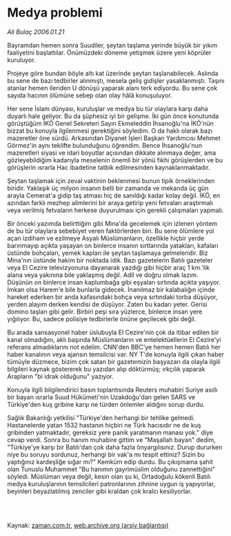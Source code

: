 # Medya problemi

*Ali Bulaç 2006.01.21*

<td class="columnist-detail">
<p>Bayramdan hemen sonra Suudiler, şeytan taşlama yerinde büyük bir yıkım faaliyetini başlattılar. Önümüzdeki döneme yetişmek üzere yeni köprüler kuruluyor.</p>
<p>
<div id="haberMetinDiv">
<p>Projeye göre bundan böyle altı kat üzerinde şeytan taşlanabilecek. Aslında bu sene de bazı tedbirler alınmıştı, mesela geliş gidişler yasaklanmıştı. Taşını atanlar hemen ileriden U dönüşü yaparak alanı terk ediyordu. Bu sene çok sayıda hacının ölümüne sebep olan olay hâlâ konuşuluyor. 
<p> Her sene İslam dünyası, kuruluşlar ve medya bu tür olaylara karşı daha duyarlı hale geliyor. Bu da şüphesiz iyi bir gelişme. İki gün önce konutunda görüştüğüm İKÖ Genel Sekreteri Sayın Ekmeleddin İhsanoğlu'na İKÖ'nün bizzat bu konuyla ilgilenmesi gerektiğini söyledim. O da haklı olarak bazı mazeretler öne sürdü. Arkasından Diyanet İşleri Başkan Yardımcısı Mehmet Görmez'in aynı teklifte bulunduğunu öğrendim. Bence İhsanoğlu'nun mazeretleri siyasi ve idari boyutlar açısından dikkate alınmaya değer, ama gözleyebildiğim kadarıyla meselenin önemli bir yönü fıkhi görüşlerden ve bu görüşlerin ısrarla Hac ibadetine tatbik edilmesinden kaynaklanmaktadır. 
<p> Şeytan taşlamak için zeval vaktinin beklenmesi bunun tipik örneklerinden biridir. Yaklaşık üç milyon insanın belli bir zamanda ve mekanda üç gün arayla Cemerat'a gidip taş atması hiç de sanıldığı kadar kolay değil. İKÖ, en azından farklı mezhep alimlerini bir araya getirip yeni fetvaları araştırmalı veya verilmiş fetvaların herkese duyurulması için gerekli çalışmaları yapmalı.
<p> Bir önceki yazımda belirttiğim gibi Mina'da gecelemek için izlenen yöntem de bu tür olaylara sebebiyet veren faktörlerden biri. Bu sene ölümlere yol açan izdiham ve ezilmeye Asyalı Müslümanların, özellikle hiçbir yerde barınmayıp açıkta yaşayan on binlerce insanın sırtlarında yatakları, kafaları üstünde bohçaları, yemek kapları ile şeytan taşlamaya gelmeleridir. Biz Mina'nın üstünde hakim bir noktada idik. Bazı gazetelerin Batılı gazeteler veya El Cezire televizyonuna dayanarak yazdığı gibi hiçbir araç 1 km.'lik alana veya yakınına bile yaklaşmış değil. Adil ve doğru olmak lazım. Düşünün on binlerce insan kaplumbağa gibi eşyaları sırtında açıkta yaşıyor. İmkan olsa Harem'e bile bunlarla gidecek. İnanılmaz bir kalabalığın içinde hareket ederken bir anda kafasındaki bohça veya sırtındaki torba düşüyor, yerden alayım derken kendisi de düşüyor. Zaten bu kadarı yeter. Gerisi domino taşları gibi gelir. Birbiri peşi sıra yüzlerce, binlerce insan yere yığılıyor. Bu, sadece polisiye tedbirlerle önüne geçilecek gibi değil.
<p> Bu arada sansasyonel haber üslubuyla El Cezire'nin çok da itibar edilen bir kanal olmadığını, aklı başında Müslümanların ve entelektüellerin El Cezire'yi referans almadıklarını not edelim. CNN'den BBC'ye hemen hemen Batılı her haber kanalının veya ajansın temsilcisi var. NY T'de konuyla ilgili çıkan haber tümüyle düzmece, bizim çok satan bir gazetemizin başyazarı da olayla ilgili bilgileri kaynak göstererek bu yazıdan alıp döktürmüş; ırkçılık yaparak Arapların "bi idrak olduğunu" yazıyor.
<p> Konuyla ilgili bilgilendirici basın toplantısında Reuters muhabiri Suriye asıllı bir bayan ısrarla Suud Hükümeti'nin Uzakdoğu'dan gelen SARS ve Türkiye'den kuş gribine karşı ne türden önlemler aldığını sorup durdu. 
<p> Sağlık Bakanlığı yetkilisi "Türkiye'den herhangi bir tehlike gelmedi. Hastanelerde yatan 1532 hastanın hiçbiri ne Türk hacısıdır ne de kuş gribinden yatmaktadır, gereksiz yere panik yaratmanın manası yok." diye cevap verdi. Sonra bu hanım muhabire gittim ve "Maşallah bayan" dedim, "Türkiye'ye karşı bir Batılı'dan çok daha fazla önyargılısınız. Durup dururken niye bu soruyu sordunuz, herhangi bir vak'a mı tespit ettiniz? Sizin bu yaptığınız kardeşliğe sığar mı?" Kemküm edip durdu. Bu çıkışmama şahit olan Tunuslu Muhammet "Bu hanımın gayrimüslim olduğunu zannettiğini" söyledi. Müslüman veya değil, kesin olan şu ki, Ortadoğulu kökenli Batılı medya kuruluşlarının temsilcileri patronlarının zihnine uygun iş yapıyorlar, beyinleri beyazlatılmış zenciler gibi kraldan çok kralcı kesiliyorlar.</p></p></p></p></p></p></p></div>
</p>


<p><br>
		 </br></p></td>

Kaynak: [zaman.com.tr](http://zaman.com.tr/yazar.do?yazino=248650), [web.archive.org (arşiv bağlantısı)](http://web.archive.org/web/20120315010836/http://www.zaman.com.tr/yazar.do?yazino=248650)
